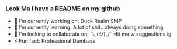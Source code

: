 ### Look Ma I have a README on my github

<!--
**MineKID-LP/MineKID-LP** is a ✨ _special_ ✨ repository because its `README.md` (this file) appears on your GitHub profile.

Here are some ideas to get you started:
-->
- 🔭 I’m currently working on: Duck Realm SMP
- 🌱 I’m currently learning: A lot of shit.. always doing something
- 👯 I’m looking to collaborate on: ¯\\\_(ツ)\_/¯ Hit me w suggestions ig
- ⚡ Fun fact: Professional Dumbass

